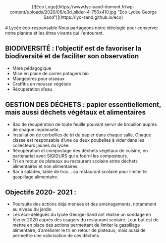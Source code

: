 <div align="center">
[![Eco Logo](https://www.lyc-sand-domont.fr/wp-content/uploads/2020/06/e3d_slider-4-750x410.jpg "Eco Lycée George Sand")](https://lyc-sand.github.io/eco)
</div><br>
# Lycée éco-responsable
Nous partageons notre idéologie pour conserver notre planète et les êtres vivants qui l'entourent.

## BIODIVERSITÉ : l’objectif est de favoriser la biodiversité et de faciliter son observation
- Mare pédagogique
- Mise en place de carrés potagers bio
- Mangeoires pour oiseaux
- Graffitis en mousse végétale
- Récupération d’eau

## GESTION DES DÉCHETS : papier essentiellement, mais aussi déchets végétaux et alimentaires
- Bac de récupération de toute feuille pouvant servir de brouillon auprès de chaque imprimante.
- Installation de corbeilles de tri du papier dans chaque salle. Chaque classe est responsable d’une ou deux poubelles à vider dans les collecteurs jaunes du lycée.
- Récupération et compostage des déchets végétaux de cuisine, en partenariat avec SIGIDURS qui a fourni les composteurs.
- Tri en retour de plateaux au restaurant scolaire entre déchets alimentaires et non alimentaires.
- Bar à salades, table de troc… au restaurant scolaire pour limiter le gaspillage alimentaire.

## Objectifs 2020- 2021 :
- Poursuite des actions déjà menées et des aménagements, notamment au niveau du jardin.
- Les éco-délégués du lycée George-Sand ont réalisé un sondage en février 2020 auprès des usagers du restaurant scolaire. Leur but est de mettre en place des actions permettant de limiter le gaspillage alimentaire, d’améliorer le tri en retour de plateaux, mais aussi de permettre une valorisation de ces déchets.
